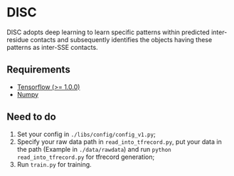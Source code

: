 # DISC

DISC adopts deep learning to learn specific patterns within predicted inter-residue contacts and subsequently identifies the objects having these patterns as inter-SSE contacts.

## Requirements

- [Tensorflow (>= 1.0.0)](https://www.tensorflow.org/install/install_linux)
- [Numpy](https://github.com/numpy/numpy/blob/master/INSTALL.rst.txt)

## Need to do

1. Set your config in `./libs/config/config_v1.py`;
2. Specify your raw data path in `read_into_tfrecord.py`, put your data in the path (Example in `./data/rawdata`) and run `python read_into_tfrecord.py` for tfrecord generation;
3. Run `train.py` for training.
